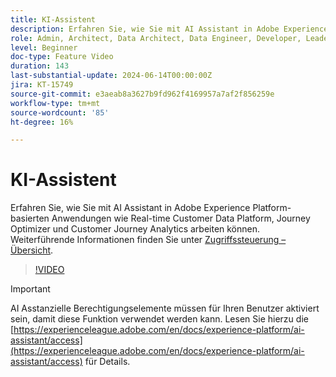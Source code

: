```yaml
---
title: KI-Assistent
description: Erfahren Sie, wie Sie mit AI Assistant in Adobe Experience Platform-basierten Anwendungen wie Real-time Customer Data Platform, Journey Optimizer und Customer Journey Analytics arbeiten können.
role: Admin, Architect, Data Architect, Data Engineer, Developer, Leader, User
level: Beginner
doc-type: Feature Video
duration: 143
last-substantial-update: 2024-06-14T00:00:00Z
jira: KT-15749
source-git-commit: e3aeab8a3627b9fd962f4169957a7af2f856259e
workflow-type: tm+mt
source-wordcount: '85'
ht-degree: 16%

---
```



# KI-Assistent

Erfahren Sie, wie Sie mit AI Assistant in Adobe Experience Platform-basierten Anwendungen wie Real-time Customer Data Platform, Journey Optimizer und Customer Journey Analytics arbeiten können. Weiterführende Informationen finden Sie unter [Zugriffssteuerung – Übersicht](https://experienceleague.adobe.com/de/docs/experience-platform/ai-assistant/home).

>[!VIDEO](https://video.tv.adobe.com/v/3429845/?learn=on)

>[!IMPORTANT]
>
> AI Asstanzielle Berechtigungselemente müssen für Ihren Benutzer aktiviert sein, damit diese Funktion verwendet werden kann. Lesen Sie hierzu die [https://experienceleague.adobe.com/en/docs/experience-platform/ai-assistant/access](https://experienceleague.adobe.com/en/docs/experience-platform/ai-assistant/access) für Details.

